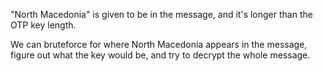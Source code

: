 "North Macedonia" is given to be in the message, and it's longer than the OTP key length.

We can bruteforce for where North Macedonia appears in the message, figure out what the key would be, and try to decrypt the whole message.
